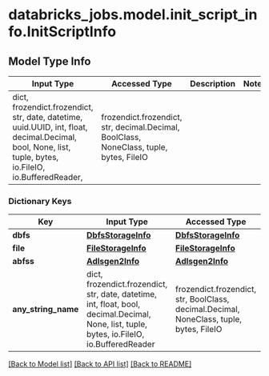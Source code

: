 # databricks_jobs.model.init_script_info.InitScriptInfo

## Model Type Info
Input Type | Accessed Type | Description | Notes
------------ | ------------- | ------------- | -------------
dict, frozendict.frozendict, str, date, datetime, uuid.UUID, int, float, decimal.Decimal, bool, None, list, tuple, bytes, io.FileIO, io.BufferedReader,  | frozendict.frozendict, str, decimal.Decimal, BoolClass, NoneClass, tuple, bytes, FileIO |  | 

### Dictionary Keys
Key | Input Type | Accessed Type | Description | Notes
------------ | ------------- | ------------- | ------------- | -------------
**dbfs** | [**DbfsStorageInfo**](DbfsStorageInfo.md) | [**DbfsStorageInfo**](DbfsStorageInfo.md) |  | [optional] 
**file** | [**FileStorageInfo**](FileStorageInfo.md) | [**FileStorageInfo**](FileStorageInfo.md) |  | [optional] 
**abfss** | [**Adlsgen2Info**](Adlsgen2Info.md) | [**Adlsgen2Info**](Adlsgen2Info.md) |  | [optional] 
**any_string_name** | dict, frozendict.frozendict, str, date, datetime, int, float, bool, decimal.Decimal, None, list, tuple, bytes, io.FileIO, io.BufferedReader | frozendict.frozendict, str, BoolClass, decimal.Decimal, NoneClass, tuple, bytes, FileIO | any string name can be used but the value must be the correct type | [optional]

[[Back to Model list]](../../README.md#documentation-for-models) [[Back to API list]](../../README.md#documentation-for-api-endpoints) [[Back to README]](../../README.md)

